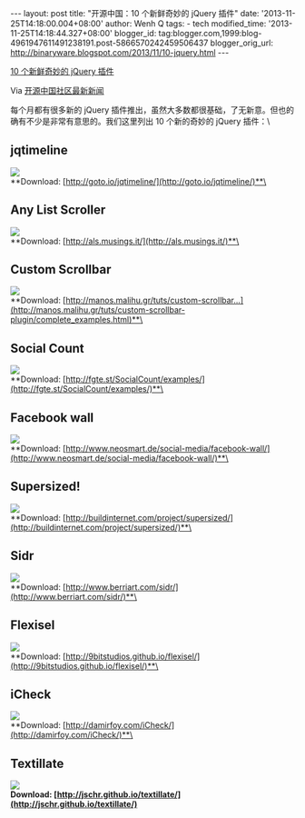 --- layout: post title: "开源中国：10 个新鲜奇妙的 jQuery 插件" date:
'2013-11-25T14:18:00.004+08:00' author: Wenh Q tags: - tech
modified\_time: '2013-11-25T14:18:44.327+08:00' blogger\_id:
tag:blogger.com,1999:blog-4961947611491238191.post-5866570242459506437
blogger\_orig\_url:
http://binaryware.blogspot.com/2013/11/10-jquery.html ---

[10 个新鲜奇妙的 jQuery
插件](http://www.oschina.net/news/46103/10-fresh-and-fantastic-jquery-plugins)

Via [开源中国社区最新新闻](http://www.oschina.net/?from=rss)

每个月都有很多新的 jQuery
插件推出，虽然大多数都很基础，了无新意。但也的确有不少是非常有意思的。我们这里列出
10 个新的奇妙的 jQuery 插件：\

jqtimeline
----------

![](http://static.oschina.net/uploads/img/201311/20134526_Di84.png)\
**Download: [http://goto.io/jqtimeline/](http://goto.io/jqtimeline/)**\

Any List Scroller
-----------------

![](http://static.oschina.net/uploads/img/201311/20134529_D5Nk.png)\
**Download: [http://als.musings.it/](http://als.musings.it/)**\

Custom Scrollbar
----------------

![](http://static.oschina.net/uploads/img/201311/20134533_iUSh.png)\
**Download:
[http://manos.malihu.gr/tuts/custom-scrollbar…](http://manos.malihu.gr/tuts/custom-scrollbar-plugin/complete_examples.html)**\

Social Count
------------

![](http://static.oschina.net/uploads/img/201311/20134537_BEn8.png)\
**Download:
[http://fgte.st/SocialCount/examples/](http://fgte.st/SocialCount/examples/)**\

Facebook wall
-------------

![](http://static.oschina.net/uploads/img/201311/20134539_Hubf.png)\
**Download:
[http://www.neosmart.de/social-media/facebook-wall/](http://www.neosmart.de/social-media/facebook-wall/)**\

Supersized!
-----------

![](http://static.oschina.net/uploads/img/201311/20134541_JhnR.png)\
**Download:
[http://buildinternet.com/project/supersized/](http://buildinternet.com/project/supersized/)**\

Sidr
----

![](http://static.oschina.net/uploads/img/201311/20134548_1D5M.png)\
**Download:
[http://www.berriart.com/sidr/](http://www.berriart.com/sidr/)**\

Flexisel
--------

![](http://static.oschina.net/uploads/img/201311/20134555_eNQ1.png)\
**Download:
[http://9bitstudios.github.io/flexisel/](http://9bitstudios.github.io/flexisel/)**\

iCheck
------

![](http://static.oschina.net/uploads/img/201311/20134601_cRov.png)\
**Download:
[http://damirfoy.com/iCheck/](http://damirfoy.com/iCheck/)**\

Textillate
----------

![](http://static.oschina.net/uploads/img/201311/20134603_Wd9o.png)\
**Download:
[http://jschr.github.io/textillate/](http://jschr.github.io/textillate/)**
